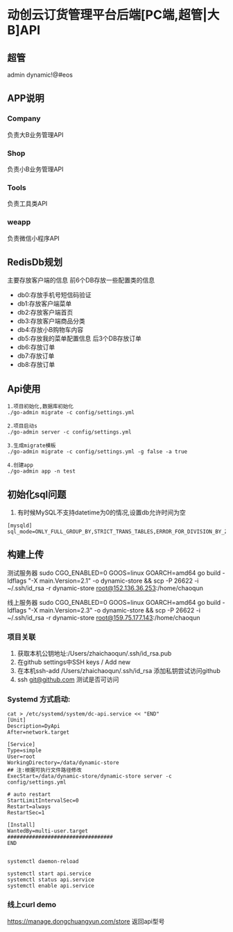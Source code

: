 # 动创云订货管理平台后端[PC端,超管|大B]API
## 超管
admin
dynamic!@#eos

## APP说明
### Company
负责大B业务管理API
### Shop
负责小B业务管理API
### Tools
负责工具类API
### weapp
负责微信小程序API
## RedisDb规划
主要存放客户端的信息
前6个DB存放一些配置类的信息
* db0:存放手机号短信码验证
* db1:存放客户端菜单
* db2:存放客户端首页
* db3:存放客户端商品分类
* db4:存放小B购物车内容
* db5:存放我的菜单配置信息
后3个DB存放订单
* db6:存放订单
* db7:存放订单
* db8:存放订单
## Api使用
```shell
1.项目初始化,数据库初始化
./go-admin migrate -c config/settings.yml

2.项目启动s
./go-admin server -c config/settings.yml

3.生成migrate模板
./go-admin migrate -c config/settings.yml -g false -a true

4.创建app
./go-admin app -n test

```
## 初始化sql问题
1. 有时候MySQL不支持datetime为0的情况,设置db允许时间为空
```shell
[mysqld]
sql_mode=ONLY_FULL_GROUP_BY,STRICT_TRANS_TABLES,ERROR_FOR_DIVISION_BY_ZERO,NO_ENGINE_SUBSTITUTION

```
## 构建上传
测试服务器
sudo CGO_ENABLED=0 GOOS=linux GOARCH=amd64 go build -ldflags "-X main.Version=2.1"  -o dynamic-store  && scp -P 26622 -i ~/.ssh/id_rsa -r dynamic-store root@152.136.36.253:/home/chaoqun

线上服务器
sudo CGO_ENABLED=0 GOOS=linux GOARCH=amd64 go build -ldflags "-X main.Version=2.3"  -o dynamic-store  && scp -P 26622 -i ~/.ssh/id_rsa -r dynamic-store root@159.75.177.143:/home/chaoqun

### 项目关联
1. 获取本机公钥地址:/Users/zhaichaoqun/.ssh/id_rsa.pub
2. 在github settings中SSH keys / Add new
3. 在本机ssh-add /Users/zhaichaoqun/.ssh/id_rsa 添加私钥尝试访问github
4.  ssh git@github.com 测试是否可访问
### Systemd 方式启动:
```shell
cat > /etc/systemd/system/dc-api.service << "END"
[Unit]
Description=DyApi
After=network.target

[Service]
Type=simple
User=root
WorkingDirectory=/data/dynamic-store
## 注:根据可执行文件路径修改
ExecStart=/data/dynamic-store/dynamic-store server -c config/settings.yml

# auto restart
StartLimitIntervalSec=0
Restart=always
RestartSec=1

[Install]
WantedBy=multi-user.target
##################################
END


systemctl daemon-reload

systemctl start api.service
systemctl status api.service
systemctl enable api.service

```

### 线上curl demo
https://manage.dongchuangyun.com/store
返回api型号 